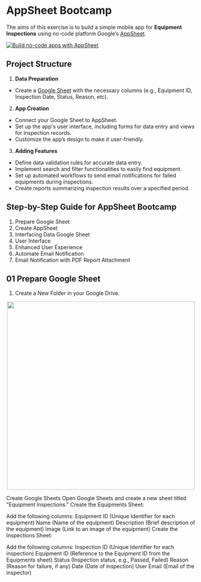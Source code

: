 # AppSheet Bootcamp

The aims of this exercise is to build a simple mobile app for **Equipment Inspections** using no-code platform Google’s [AppSheet](https://appsheet.com).

[![Build no-code apps with AppSheet](https://i3.ytimg.com/vi/DjAD81A9nYk/maxresdefault.jpg)](https://www.youtube.com/watch?v=DjAD81A9nYk)

## Project Structure

1. **Data Preparation**
- Create a [Google Sheet](https://workspace.google.com/products/sheets/) with the necessary columns (e.g., Equipment ID, Inspection Date, Status, Reason, etc).

2. **App Creation**
- Connect your Google Sheet to AppSheet.
- Set up the app's user interface, including forms for data entry and views for inspection records.
- Customize the app’s design to make it user-friendly.

3. **Adding Features**
- Define data validation rules for accurate data entry.
- Implement search and filter functionalities to easily find equipment.
- Set up automated workflows to send email notifications for failed equipments during inspections.
- Create reports summarizing inspection results over a specified period.

## Step-by-Step Guide for AppSheet Bootcamp

1. Prepare Google Sheet
2. Create AppSheet
3. Interfacing Data Google Sheet
4. User Interface
5. Enhanced User Experience
6. Automate Email Notification
7. Email Notification with PDF Report Attachment

## 01 Prepare Google Sheet

1. Create a New Folder in your Google Drive.
<p align="center"><img src="https://github.com/myduino/AppSheet-Equipment-Inspections/blob/main/references/prepare-google-sheet/AppSheet-01.png" width="500"></a></p>

Create Google Sheets
Open Google Sheets and create a new sheet titled "Equipment Inspections."
Create the Equipments Sheet:

Add the following columns:
Equipment ID (Unique Identifier for each equipment)
Name (Name of the equipment)
Description (Brief description of the equipment)
Image (Link to an image of the equipment)
Create the Inspections Sheet:

Add the following columns:
Inspection ID (Unique Identifier for each inspection)
Equipment ID (Reference to the Equipment ID from the Equipments sheet)
Status (Inspection status, e.g., Passed, Failed)
Reason (Reason for failure, if any)
Date (Date of inspection)
User Email (Email of the inspector)